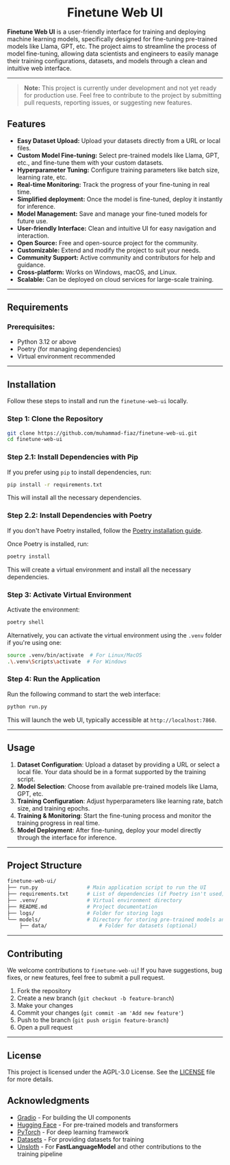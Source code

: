 <h1 align="center">Finetune Web UI</h1>

**Finetune Web UI** is a user-friendly interface for training and deploying machine learning models, specifically designed for fine-tuning pre-trained models like Llama, GPT, etc. The project aims to streamline the process of model fine-tuning, allowing data scientists and engineers to easily manage their training configurations, datasets, and models through a clean and intuitive web interface.

---
> **Note:** This project is currently under development and not yet ready for production use. Feel free to contribute to the project by submitting pull requests, reporting issues, or suggesting new features.

## Features

- **Easy Dataset Upload:** Upload your datasets directly from a URL or local files.
- **Custom Model Fine-tuning:** Select pre-trained models like Llama, GPT, etc., and fine-tune them with your custom datasets.
- **Hyperparameter Tuning:** Configure training parameters like batch size, learning rate, etc.
- **Real-time Monitoring:** Track the progress of your fine-tuning in real time.
- **Simplified deployment:** Once the model is fine-tuned, deploy it instantly for inference.
- **Model Management:** Save and manage your fine-tuned models for future use.
- **User-friendly Interface:** Clean and intuitive UI for easy navigation and interaction.
- **Open Source:** Free and open-source project for the community.
- **Customizable:** Extend and modify the project to suit your needs.
- **Community Support:** Active community and contributors for help and guidance.
- **Cross-platform:** Works on Windows, macOS, and Linux.
- **Scalable:** Can be deployed on cloud services for large-scale training.

---

## Requirements

### Prerequisites:
- Python 3.12 or above
- Poetry (for managing dependencies)
- Virtual environment recommended

---

## Installation

Follow these steps to install and run the `finetune-web-ui` locally.

### Step 1: Clone the Repository

```bash
git clone https://github.com/muhammad-fiaz/finetune-web-ui.git
cd finetune-web-ui
```
### Step 2.1: Install Dependencies with Pip

If you prefer using `pip` to install dependencies, run:

```bash
pip install -r requirements.txt
```

This will install all the necessary dependencies.


### Step 2.2: Install Dependencies with Poetry

If you don't have Poetry installed, follow the [Poetry installation guide](https://python-poetry.org/docs/#installation).

Once Poetry is installed, run:

```bash
poetry install
```

This will create a virtual environment and install all the necessary dependencies.

### Step 3: Activate Virtual Environment

Activate the environment:

```bash
poetry shell
```

Alternatively, you can activate the virtual environment using the `.venv` folder if you're using one:

```bash
source .venv/bin/activate  # For Linux/MacOS
.\.venv\Scripts\activate  # For Windows
```

### Step 4: Run the Application

Run the following command to start the web interface:

```bash
python run.py
```

This will launch the web UI, typically accessible at `http://localhost:7860`.

---

## Usage

1. **Dataset Configuration**: Upload a dataset by providing a URL or select a local file. Your data should be in a format supported by the training script.
2. **Model Selection**: Choose from available pre-trained models like Llama, GPT, etc.
3. **Training Configuration**: Adjust hyperparameters like learning rate, batch size, and training epochs.
4. **Training & Monitoring**: Start the fine-tuning process and monitor the training progress in real time.
5. **Model Deployment**: After fine-tuning, deploy your model directly through the interface for inference.

---

## Project Structure

```bash
finetune-web-ui/
├── run.py                # Main application script to run the UI
├── requirements.txt      # List of dependencies (if Poetry isn't used)
├── .venv/                # Virtual environment directory
├── README.md             # Project documentation
├── logs/                 # Folder for storing logs
└── models/               # Directory for storing pre-trained models and fine-tuned models
    ├── data/                 # Folder for datasets (optional)

```

---

## Contributing

We welcome contributions to `finetune-web-ui`! If you have suggestions, bug fixes, or new features, feel free to submit a pull request.

1. Fork the repository
2. Create a new branch (`git checkout -b feature-branch`)
3. Make your changes
4. Commit your changes (`git commit -am 'Add new feature'`)
5. Push to the branch (`git push origin feature-branch`)
6. Open a pull request

---

## License

This project is licensed under the AGPL-3.0 License. See the [LICENSE](LICENSE) file for more details.


## Acknowledgments

- [Gradio](https://gradio.app/) - For building the UI components
- [Hugging Face](https://huggingface.co/) - For pre-trained models and transformers
- [PyTorch](https://pytorch.org/) - For deep learning framework
- [Datasets](https://huggingface.co/datasets) - For providing datasets for training
- [Unsloth](https://github.com/unsloth) - For **FastLanguageModel** and other contributions to the training pipeline



